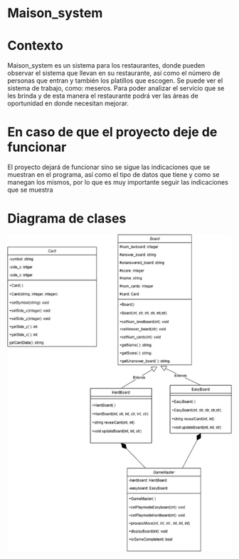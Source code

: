 # Maison_system
# Contexto
Maison_system es un sistema para los restaurantes, donde pueden observar el sistema que llevan en su restaurante, así como el número de personas que entran y también los platillos que escogen. Se puede ver el sistema de trabajo, como: meseros. Para poder analizar el servicio que se les brinda y de esta manera el restaurante podrá ver las áreas de oportunidad en donde necesitan mejorar.
# En caso de que el proyecto deje de funcionar
El proyecto dejará de funcionar sino se sigue las indicaciones que se muestran en el programa, así como el tipo de datos que tiene y como se manegan los mismos, por lo que es muy importante seguir las indicaciones que se muestra
# Diagrama de clases
![Diagrama drawio](https://github.com/amazingly145/Magic-Brain/blob/main/magic_brain_2%20(5).jpg?raw=true)
